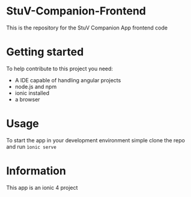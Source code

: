 # StuV-Companion-Frontend
This is the repository for the StuV Companion App frontend code

# Getting started

To help contribute to this project you need:
* A IDE capable of handling angular projects
* node.js and npm
* ionic installed
* a browser

# Usage

To start the app in your development environment simple clone the repo and run ```ìonic serve```

# Information

This app is an ionic 4 project

